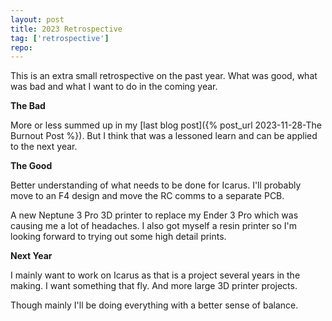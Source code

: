 ```yaml
---
layout: post
title: 2023 Retrospective
tag: ['retrospective']
repo: 
---
```


This is an extra small retrospective on the past year. What was good, what was bad and what I want to do in the coming year.

**The Bad**

More or less summed up in my [last blog post]({% post_url 2023-11-28-The Burnout Post %}). But I think that was a lessoned learn and can be applied to the next year.

**The Good**

Better understanding of what needs to be done for Icarus. I'll probably move to an F4 design and move the RC comms to a separate PCB.

A new Neptune 3 Pro 3D printer to replace my Ender 3 Pro which was causing me a lot of headaches. I also got myself a resin printer so I'm looking forward to trying out some high detail prints.

**Next Year**

I mainly want to work on Icarus as that is a project several years in the making. I want something that fly. And more large 3D printer projects.

Though mainly I'll be doing everything with a better sense of balance.
